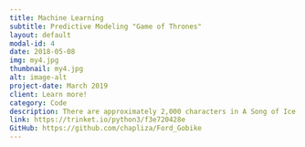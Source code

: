 ```yaml
---
title: Machine Learning
subtitle: Predictive Modeling "Game of Thrones"
layout: default
modal-id: 4
date: 2018-05-08
img: my4.jpg
thumbnail: my4.jpg
alt: image-alt
project-date: March 2019
client: Learn more!
category: Code
description: There are approximately 2,000 characters in A Song of Ice and Fire by George R.R. Martin. The task is to predict which characters in the series will live or die (based on the data from the first 5 books), and give data-driven recommendations on how to survive in Game of Thrones. A great way to practice some feature engineering, variable selection, and model development. No spoilers, just data science. *wink wink* 
link: https://trinket.io/python3/f3e720428e
GitHub: https://github.com/chapliza/Ford_Gobike
---
```

